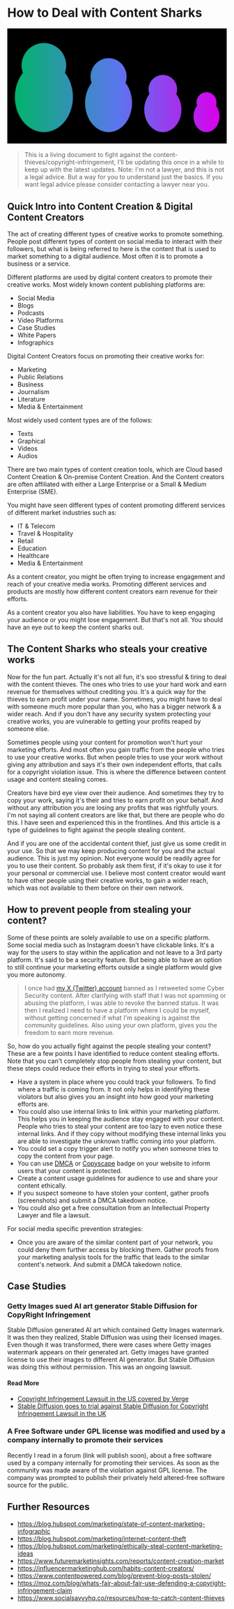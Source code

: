 # How to Deal with Content Sharks

<img src="./../images/fair-legal-content-credit-abstract-representation-matryoshka-dolls.png" id="meta_imgz">

> This is a living document to fight against the content-thieves/copyright-infringement, I'll be updating this once in a while to keep up with the latest updates. Note: I'm not a lawyer, and this is not a legal advice. But a way for you to understand just the basics. If you want legal advice please consider contacting a lawyer near you.

## Quick Intro into Content Creation & Digital Content Creators
The act of creating different types of creative works to promote something. People post different types of content on social media to interact with their followers, but what is being referred to here is the content that is used to market something to a digital audience. Most often it is to promote a business or a service.

Different platforms are used by digital content creators to promote their creative works. Most widely known content publishing platforms are:
* Social Media
* Blogs
* Podcasts
* Video Platforms
* Case Studies
* White Papers
* Infographics

Digital Content Creators focus on promoting their creative works for:
* Marketing
* Public Relations
* Business
* Journalism
* Literature
* Media & Entertainment

Most widely used content types are of the follows:
* Texts
* Graphical
* Videos
* Audios

There are two main types of content creation tools, which are Cloud based Content Creation & On-premise Content Creation. And the Content creators are often affiliated with either a Large Enterprise or a Small & Medium Enterprise (SME).

You might have seen different types of content promoting different services of different market industries such as:
* IT & Telecom
* Travel & Hospitality
* Retail
* Education
* Healthcare
* Media & Entertainment

As a content creator, you might be often trying to increase engagement and reach of your creative media works. Promoting different services and products are mostly how different content creators earn revenue for their efforts.

As a content creator you also have liabilities. You have to keep engaging your audience or you might lose engagement. But that's not all. You should have an eye out to keep the content sharks out.

## The Content Sharks who steals your creative works
Now for the fun part. Actually it's not all fun, it's soo stressful & tiring to deal with the content thieves. The ones who tries to use your hard work and earn revenue for themselves without crediting you. It's a quick way for the thieves to earn profit under your name. Sometimes, you might have to deal with someone much more popular than you, who has a bigger network & a wider reach. And if you don't have any security system protecting your creative works, you are vulnerable to getting your profits reaped by someone else.

Sometimes people using your content for promotion won't hurt your marketing efforts. And most often you gain traffic from the people who tries to use your creative works. But when people tries to use your work without giving any attribution and says it's their own independent efforts, that calls for a copyright violation issue. This is where the difference between content usage and content stealing comes.

Creators have bird eye view over their audience. And sometimes they try to copy your work, saying it's their and tries to earn profit on your behalf. And without any attribution you are losing any profits that was rightfully yours. I'm not saying all content creators are like that, but there are people who do this. I have seen and experienced this in the frontlines. And this article is a type of guidelines to fight against the people stealing content.

And if you are one of the accidental content thief, just give us some credit in your use. So that we may keep producing content for you and the actual audience. This is just my opinion. Not everyone would be readily agree for you to use their content. So probably ask them first, if it's okay to use it for your personal or commercial use. I believe most content creator would want to have other people using their creative works, to gain a wider reach, which was not available to them before on their own network.

## How to prevent people from stealing your content?
Some of these points are solely available to use on a specific platform. Some social media such as Instagram doesn't have clickable links. It's a way for the users to stay within the application and not leave to a 3rd party platform. It's said to be a security feature. But being able to have an option to still continue your marketing efforts outside a single platform would give you more autonomy.

> I once had [my X (Twitter) account](https://twitter.com/htmldecoder) banned as I retweeted some Cyber Security content. After clarifying with staff that I was not spamming or abusing the platform, I was able to revoke the banned status. It was then I realized I need to have a platform where I could be myself, without getting concerned if what I'm speaking is against the community guidelines. Also using your own platform, gives you the freedom to earn more revenue.

<p id="meta_descriptionz">So, how do you actually fight against the people stealing your content? These are a few points I have identified to reduce content stealing efforts. Note that you can't completely stop people from stealing your content, but these steps could reduce their efforts in trying to steal your efforts.</p>

* Have a system in place where you could track your followers. To find where a traffic is coming from. It not only helps in identifying these violators but also gives you an insight into how good your marketing efforts are.
* You could also use internal links to link within your marketing platform. This helps you in keeping the audience stay engaged with your content. People who tries to steal your content are too lazy to even notice these internal links. And if they copy without modifying these internal links you are able to investigate the unknown traffic coming into your platform.
* You could set a copy trigger alert to notify you when someone tries to copy the content from your page.
* You can use [DMCA](https://www.dmca.com/) or [Copyscape](https://www.copyscape.com/) badge on your website to inform users that your content is protected.
* Create a content usage guidelines for audience to use and share your content ethically.
* If you suspect someone to have stolen your content, gather proofs (screenshots) and submit a DMCA takedown notice.
* You could also get a free consultation from an Intellectual Property Lawyer and file a lawsuit.

For social media specific prevention strategies:
* Once you are aware of the similar content part of your network, you could deny them further access by blocking them. Gather proofs from your marketing analysis tools for the traffic that leads to the similar content's network. And submit a DMCA takedown notice.

## Case Studies
### Getty Images sued AI art generator Stable Diffusion for CopyRight Infringement
Stable Diffusion generated AI art which contained Getty Images watermark. It was then they realized, Stable Diffusion was using their licensed images. Even though it was transformed, there were cases where Getty images watermark appears on their generated art. Getty images have granted license to use their images to different AI generator. But Stable Diffusion was doing this without permission. This was an ongoing lawsuit.
#### Read More
* [Copyright Infringement Lawsuit in the US covered by Verge](https://www.theverge.com/2023/2/6/23587393/ai-art-copyright-lawsuit-getty-images-stable-diffusion)
* [Stable Diffusion goes to trial against Stable Diffusion for Copyright Infringement Lawsuit in the UK](https://www.msn.com/en-us/money/companies/getty-lawsuit-against-stability-ai-to-go-to-trial-in-the-uk/ar-AA1l01Oz)
### A Free Software under GPL license was modified and used by a company internally to promote their services
Recently I read in a forum (link will publish soon), about a free software used by a company internally for promoting their services. As soon as the community was made aware of the violation against GPL license. The company was prompted to publish their privately held altered-free software source for the public.

## Further Resources
* https://blog.hubspot.com/marketing/state-of-content-marketing-infographic
* https://blog.hubspot.com/marketing/internet-content-theft
* https://blog.hubspot.com/marketing/ethically-steal-content-marketing-ideas
* https://www.futuremarketinsights.com/reports/content-creation-market
* https://influencermarketinghub.com/habits-content-creators/
* https://www.contentpowered.com/blog/prevent-blog-posts-stolen/
* https://moz.com/blog/whats-fair-about-fair-use-defending-a-copyright-infringement-claim
* https://www.socialsavvyhq.co/resources/how-to-catch-content-thieves
